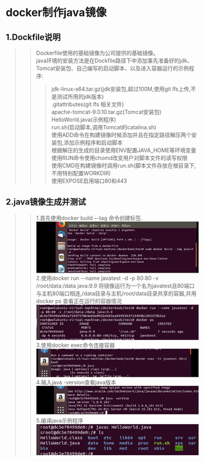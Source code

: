# docker制作java镜像
## 1.Dockfile说明
>>Dockerfile使用的基础镜像为公司提供的基础镜像。<br>
>>java环境的安装方法是在Dockfile路径下中添加事先准备好的jdk、Tomcat安装包、自己编写的启动脚本、以及进入容器运行的示例程序:<br>
>>>jdk-linux-x64.tar.gz(jdk安装包,超过100M,使用git lfs上传,不是测试所用的jdk版本)<br>
>>>.gitattributes(git lfs 相关文件)<br>
>>>apache-tomcat-9.0.10.tar.gz(Tomcat安装包)<br>
>>>HelloWorld.java(示例程序)<br>
>>>run.sh(启动脚本,调用Tomcat的catalina.sh)<br>
>>使用ADD命令在构建镜像时候添加并且在指定路径解压两个安装包,添加示例程序和启动脚本<br>
>>根据解压的生成的目录使用ENV配置JAVA_HOME等环境变量<br>
>>使用RUN命令使用chomd改变用户对脚本文件的读写权限<br>
>>使用CMD在构建镜像时调用run.sh(脚本文件存放在根目录下,不用特别配置WORKDIR)<br>
>>使用EXPOSE启用端口80和443<br>
## 2.java镜像生成并测试

>>1.首先使用docker build --tag 命令创建标签.<br>
![Ubuntu执行图](https://github.com/wwlcode/photo/blob/master/1.png)
>>2.使用docker run --name javatest -d -p 80:80 -v /root/data:/data java:9.9 将镜像运行为一个名为javatest且80端口与主机80端口相连,/data目录与主机/root/data目录共享的容器,并用docker ps 查看正在运行的容器情况<br>
![Ubuntu执行图](https://github.com/wwlcode/photo/blob/master/2.png)
>>3.使用docker exec命令连接容器<br>
![Ubuntu执行图](https://github.com/wwlcode/photo/blob/master/3.png)
>>4.输入java -version查看java版本<br>
![Ubuntu执行图](https://github.com/wwlcode/photo/blob/master/4.png)
>>5.编译java示例程序<br>
![Ubuntu执行图](https://github.com/wwlcode/photo/blob/master/5.png)
